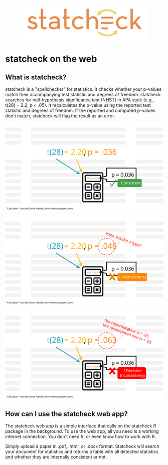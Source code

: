 
<p align="center">
  <img width="400px" src="https://github.com/MicheleNuijten/statcheck-web/raw/main/www/img/statcheck.png"</img>
</p>


# statcheck on the web

## What is statcheck?

statcheck is a "spellchecker" for statistics. It checks whether your p-values match their accompanying test statistic and degrees of freedom. statcheck searches for null-hypothesis significance test (NHST) in APA style (e.g., t(28) = 2.2, p < .05). It recalculates the p-value using the reported test statistic and degrees of freedom. If the reported and computed p-values don't match, statcheck will flag the result as an error.

<p align="center">
  <img max-width="600px" src="https://github.com/MicheleNuijten/statcheck-web/raw/main/www/img/faq-consistent.svg"</img>
</p>

<p align="center">
  <img max-width="600px" src="https://github.com/MicheleNuijten/statcheck-web/raw/main/www/img/faq-inconsistent.svg"</img>
</p>

<p align="center">
  <img max-width="600px" src="https://github.com/MicheleNuijten/statcheck-web/raw/main/www/img/faq-decision-inconsistent.svg"</img>
</p>

## How can I use the statcheck web app?

The statcheck web app is a simple interface that calls on the statcheck R package in the background. To use the web app, all you need is a working internet connection. You don't need R, or even know how to work with R.

Simply upload a paper in .pdf, .html, or .docx format. Statcheck will search your document for statistics and returns a table with all detected statistics and whether they are internally consistent or not. 
